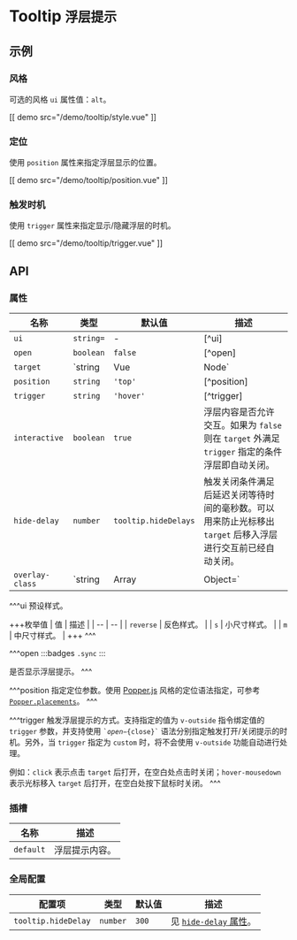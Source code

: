 # Tooltip <small>浮层提示</small>

## 示例

### 风格

可选的风格 `ui` 属性值：`alt`。

[[ demo src="/demo/tooltip/style.vue" ]]

### 定位

使用 `position` 属性来指定浮层显示的位置。

[[ demo src="/demo/tooltip/position.vue" ]]

### 触发时机

使用 `trigger` 属性来指定显示/隐藏浮层的时机。

[[ demo src="/demo/tooltip/trigger.vue" ]]

## API

### 属性

| 名称 | 类型 | 默认值 | 描述 |
| -- | -- | -- | -- |
| `ui` | `string=` | - | [^ui] |
| `open` | `boolean` | `false` | [^open] |
| `target` | `string|Vue|Node` | - | 参考 [`Overlay`](./overlay) 组件的 `target` 属性。 |
| `position` | `string` | `'top'` | [^position] |
| `trigger` | `string` | `'hover'` | [^trigger] |
| `interactive` | `boolean` | `true` | 浮层内容是否允许交互。如果为 `false` 则在 `target` 外满足 `trigger` 指定的条件浮层即自动关闭。 |
| `hide-delay` | `number` | `tooltip.hideDelays` | 触发关闭条件满足后延迟关闭等待时间的毫秒数。可以用来防止光标移出 `target` 后移入浮层进行交互前已经自动关闭。 |
| `overlay-class` | `string|Array|Object=` | - | 参考 [`Overlay`](./overlay) 组件的 [`overlay-class` 属性](./overlay#属性)。 |

^^^ui
预设样式。

+++枚举值
| 值 | 描述 |
| -- | -- |
| `reverse` | 反色样式。 |
| `s` | 小尺寸样式。 |
| `m` | 中尺寸样式。 |
+++
^^^

^^^open
:::badges
`.sync`
:::

是否显示浮层提示。
^^^

^^^position
指定定位参数。使用 [Popper.js](https://popper.js.org/) 风格的定位语法指定，可参考 [`Popper.placements`](https://popper.js.org/popper-documentation.html#Popper.placements)。
^^^

^^^trigger
触发浮层提示的方式。支持指定的值为 `v-outside` 指令绑定值的 `trigger` 参数，并支持使用 <code>&#0096;${open}-${close}&#0096;</code> 语法分别指定触发打开/关闭提示的时机。另外，当 `trigger` 指定为 `custom` 时，将不会使用 `v-outside` 功能自动进行处理。

例如：`click` 表示点击 `target` 后打开，在空白处点击时关闭；`hover-mousedown` 表示光标移入 `target` 后打开，在空白处按下鼠标时关闭。
^^^

### 插槽

| 名称 | 描述 |
| -- | -- |
| `default` | 浮层提示内容。 |

### 全局配置

| 配置项 | 类型 | 默认值 | 描述 |
| -- | -- | -- | -- |
| `tooltip.hideDelay` | `number` | `300` | 见 [`hide-delay` 属性](#属性)。 |
